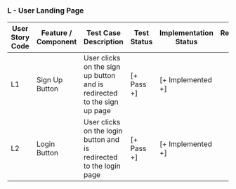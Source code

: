 ### L - User Landing Page

| User Story Code | Feature / Component | Test Case Description                                                   | Test Status | Implementation Status | Refactoring Notes |
|-----------------|---------------------|-------------------------------------------------------------------------|-------------|-----------------------|-------------------|
| L1              | Sign Up Button      | User clicks on the sign up button and is redirected to the sign up page | [+ Pass  +] | [+ Implemented  +]    |                   |
| L2              | Login Button        | User clicks on the login button and is redirected to the login page     | [+ Pass  +] | [+ Implemented  +]    |                   |